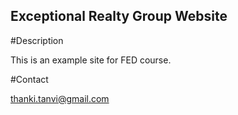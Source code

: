 Exceptional Realty Group Website	
---

#Description

This is an example site for FED course.

#Contact 

thanki.tanvi@gmail.com
